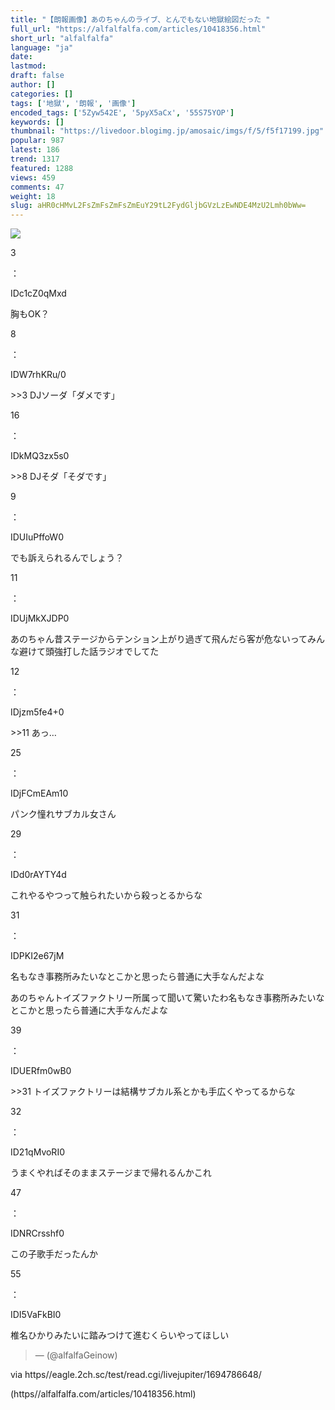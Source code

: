 ```yaml
---
title: "【朗報画像】あのちゃんのライブ、とんでもない地獄絵図だった "
full_url: "https://alfalfalfa.com/articles/10418356.html"
short_url: "alfalfalfa"
language: "ja"
date: 
lastmod: 
draft: false
author: []
categories: []
tags: ['地獄', '朗報', '画像']
encoded_tags: ['5Zyw542E', '5pyX5aCx', '55S75YOP']
keywords: []
thumbnail: "https://livedoor.blogimg.jp/amosaic/imgs/f/5/f5f17199.jpg"
popular: 987
latest: 186
trend: 1317
featured: 1288
views: 459
comments: 47
weight: 18
slug: aHR0cHMvL2FsZmFsZmFsZmEuY29tL2FydGljbGVzLzEwNDE4MzU2Lmh0bWw=
---
```


![](https://livedoor.blogimg.jp/amosaic/imgs/f/5/f5f17199.jpg)

<div><p class='res_info'><p class='res_num'>3</p>：<p class='res_name'></p><p class='res_matome'><p class='res_id'>IDc1cZ0qMxd</p></p></p> <p class='res_body_r1'>胸もOK？</p> <p class='res_info'><p class='res_num'>8</p>：<p class='res_name'></p><p class='res_matome'><p class='res_id'>IDW7rhKRu/0</p></p></p> <p class='res_body_r2'>>>3 DJソーダ「ダメです」</p> <p class='res_info'><p class='res_num'>16</p>：<p class='res_name'></p><p class='res_matome'><p class='res_id'>IDkMQ3zx5s0</p></p></p> <p class='res_body_r2'>>>8 DJそダ「そダです」</p> <p class='res_info'><p class='res_num'>9</p>：<p class='res_name'></p><p class='res_matome'><p class='res_id'>IDUIuPffoW0</p></p></p> <p class='res_body'>でも訴えられるんでしょう？</p> <p class='res_info'><p class='res_num'>11</p>：<p class='res_name'></p><p class='res_matome'><p class='res_id'>IDUjMkXJDP0</p></p></p> <p class='res_body_r1'>あのちゃん昔ステージからテンション上がり過ぎて飛んだら客が危ないってみんな避けて頭強打した話ラジオでしてた</p> <p class='res_info'><p class='res_num'>12</p>：<p class='res_name'></p><p class='res_matome'><p class='res_id'>IDjzm5fe4+0</p></p></p> <p class='res_body_r2'>>>11 あっ…</p> <p class='res_info'><p class='res_num'>25</p>：<p class='res_name'></p><p class='res_matome'><p class='res_id'>IDjFCmEAm10</p></p></p> <p class='res_body'>パンク憧れサブカル女さん</p> <p class='res_info'><p class='res_num'>29</p>：<p class='res_name'></p><p class='res_matome'><p class='res_id'>IDd0rAYTY4d</p></p></p> <p class='res_body'>これやるやつって触られたいから殺っとるからな</p> <p class='res_info'><p class='res_num'>31</p>：<p class='res_name'></p><p class='res_matome'><p class='res_id'>IDPKI2e67jM</p></p></p> 名もなき事務所みたいなとこかと思ったら普通に大手なんだよな <p class='in_ads'></p> <p>あのちゃんトイズファクトリー所属って聞いて驚いたわ名もなき事務所みたいなとこかと思ったら普通に大手なんだよな</p> <p class='res_info'><p class='res_num'>39</p>：<p class='res_name'></p><p class='res_matome'><p class='res_id'>IDUERfm0wB0</p></p></p> <p class='res_body_r2'>>>31 トイズファクトリーは結構サブカル系とかも手広くやってるからな</p> <p class='res_info'><p class='res_num'>32</p>：<p class='res_name'></p><p class='res_matome'><p class='res_id'>ID21qMvoRI0</p></p></p> <p class='res_body'>うまくやればそのままステージまで帰れるんかこれ</p> <p class='res_info'><p class='res_num'>47</p>：<p class='res_name'></p><p class='res_matome'><p class='res_id'>IDNRCrsshf0</p></p></p> <p class='res_body'>この子歌手だったんか</p> <p class='res_info'><p class='res_num'>55</p>：<p class='res_name'></p><p class='res_matome'><p class='res_id'>IDI5VaFkBI0</p></p></p> <p class='res_body'>椎名ひかりみたいに踏みつけて進むくらいやってほしい</p> <p class='in_ads'></p><blockquote class='twitter-tweet'><p lang='und' dir='ltr'></p> — (@alfalfaGeinow) <a href='https//twitter.com/alfalfaGeinow/status/1702842743930925477/'></a></blockquote><p class='via'>via https//eagle.2ch.sc/test/read.cgi/livejupiter/1694786648/</p> </div>

(https//alfalfalfa.com/articles/10418356.html)
